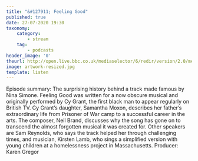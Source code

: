 ```yaml
---
title: "&#127911; Feeling Good"
published: true
date: 27-07-2020 19:30
taxonomy:
    category:
        - stream
    tag:
        - podcasts
header_image: '0'
theurl: http://open.live.bbc.co.uk/mediaselector/6/redir/version/2.0/mediaset/audio-nondrm-download/proto/http/vpid/p08km8nn.mp3
image: artwork-resized.jpg
template: listen
--- 
```

Episode summary: The surprising history behind a track made famous by Nina Simone. Feeling Good was written for a now obscure musical and originally performed by Cy Grant, the first black man to appear regularly on British TV. Cy Grant’s daughter, Samantha Moxon, describes her father’s extraordinary life from Prisoner of War camp to a successful career in the arts. The composer, Neil Brand, discusses why the song has gone on to transcend the almost forgotten musical it was created for. Other speakers are Sam Reynolds, who says the track helped her through challenging times, and musician, Kirsten Lamb, who sings a simplified version with young children at a homelessness project in Massachusetts. Producer: Karen Gregor
